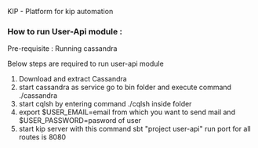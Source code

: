 KIP - Platform for kip automation


### How to run User-Api module :

Pre-requisite :  Running cassandra

Below steps are required to run user-api module

1) Download and extract Cassandra
2) start cassandra as service go to bin folder and execute command ./cassandra 
3) start cqlsh by entering command ./cqlsh inside folder
4) export $USER_EMAIL=email from which you want to send mail 
    and $USER_PASSWORD=pasword of user
5) start kip server with this command
   sbt "project user-api" run 
   port for all routes is 8080

 